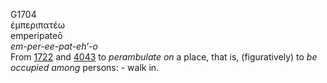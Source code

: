 <body>
  <p>G1704<br>  ἐμπεριπατέω  <br> emperipateō  <br><i>em-per-ee-pat-eh‘-o </i><br>From <a href="g1722.htm">1722</a> and <a href="g4043.htm">4043</a>  to <i>perambulate</i> <i>on</i> a place, that is, (figuratively) to <i>be</i> <i>occupied</i> <i>among</i> persons: - walk in.<br></p>
 </body>